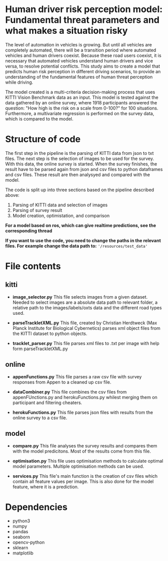 # Human driver risk perception model: Fundamental threat parameters and what makes a situation risky
The level of automation in vehicles is growing. But until all vehicles are completely automated, there will be a transition period where automated vehicles and human drivers coexist. Because these road users coexist, it is necessary that automated vehicles understand human drivers and vice versa, to resolve potential conflicts. This study aims to create a model that predicts human risk perception in different driving scenarios, to provide an understanding of the fundamental features of human threat perception while driving.

The model created is a multi-criteria decision-making process that uses KITTI Vision Benchmark data as an input. This model is tested against the data gathered by an online survey, where 1918 participants answered the question: "How high is the risk on a scale from 0-100?" for 100 situations. Furthermore, a multivariate regression is performed on the survey data, which is compared to the model.

# Structure of code

The first step in the pipeline is the parsing of KITTI data from json to txt files. The next step is the selection of images to be used for the survey. With this data, the online survey is started. When the survey finishes, the result have to be parsed again from json and csv files to python dataframes and csv files. These result are then analysyed and compared with the model.

The code is split up into three sections based on the pipeline described above:
1. Parsing of KITTI data and selection of images
2. Parsing of survey result
3. Model creation, optimistation, and comparison

**For a model based on ros, which can give realtime predictions, see the corresponding thread**

**If you want to use the code, you need to change the paths in the relevant files. For example change the data path to:** <code>'/resources/test_data'</code>

# File contents
## kitti
- **image_selector.py**
This file selects images from a given dataset. Needed to select images are a absolute data path to relevant folder, a relative path to the images/labels/oxts data and the different road types used.

- **parseTrackletXML.py**
This file, created by Christian Herdtweck (Max Planck Institute for Biological Cybernetics) parses xml object files from the KITTI dataset to python objects.

- **tracklet_parser.py**
This file parses xml files to .txt per image with help form parseTrackletXML.py

## online
- **appenFunctions.py**
This file parses a raw csv file with survey responses from Appen to a cleaned up csv file.

- **dataCombiner.py**
This file combines the csv files from appenFUnctions.py and herokuFunctions.py whilest merging them on participant and filtering cheaters.

- **herokuFunctions.py**
This file parses json files with results from the online survey to a csv file.

## model
- **compare.py**
This file analyses the survey results and compares them with the model predicitons. Most of the results come from this file.

- **optimisation.py**
This file uses optimisation methods to calculate optimal model parameters. Multiple optimisation methods can be used.

- **services.py**
This file's main function is the creation of csv files which contain all feature values per image. This is also done for the model feature, where it is a prediction.


# Dependencies
- python3
- numpy
- pandas
- seaborn
- opencv-python
- sklearn
- matplotlib

